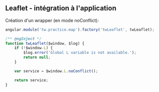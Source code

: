 ## Leaflet - intégration à l'application

Création d'un wrapper (en mode noConflict):

``` js
angular.module('tw.practice.map').factory('twLeaflet', twLeaflet);

/** @ngInject */
function twLeaflet($window, $log) {
    if (!$window.L) {
        $log.error('Global L variable is not available.');
        return null;
    }

    var service = $window.L.noConflict();

    return service;
}
```